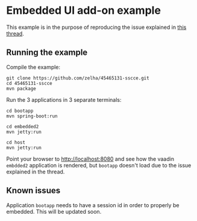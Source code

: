 # Embedded UI add-on example

This example is in the purpose of reproducing the issue explained in [this thread](https://stackoverflow.com/questions/45465131).

## Running the example

Compile the example:

```
git clone https://github.com/zelha/45465131-sscce.git
cd 45465131-sscce
mvn package
```
Run the 3 applications in 3 separate terminals:

```
cd bootapp
mvn spring-boot:run
```

```
cd embedded2
mvn jetty:run
```

```
cd host
mvn jetty:run
```

Point your browser to <http://localhost:8080> and see how the vaadin `embdded2` application is rendered, but `bootapp` doesn't load due to the issue explained in the thread.



## Known issues 

Application `bootapp` needs to have a session id in order to properly be embedded. This will be updated soon.  



